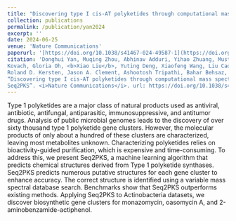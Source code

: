 ```yaml
---
title: "Discovering type I cis-AT polyketides through computational mass spectrometry and genome mining with Seq2PKS"
collection: publications
permalink: /publication/yan2024
excerpt: ''
date: 2024-06-25
venue: 'Nature Communications'
paperurl: '[https://doi.org/10.1038/s41467-024-49587-1](https://doi.org/10.1038/s41467-024-49587-1)'
citation: 'Donghui Yan, Muqing Zhou, Abhinav Adduri, Yihao Zhuang, Mustafa Guler, Sitong Liu, Hyonyoung Shin, Torin
Kovach, Gloria Oh, <b>Xiao Liu</b>, Yuting Deng, Xiaofeng Wang, Liu Cao, David H. Sherman, Pamela J. Schultz,
Roland D. Kersten, Jason A. Clement, Ashootosh Tripathi, Bahar Behsaz, and Hosein Mohimani (2024).
“Discovering type I cis-AT polyketides through computational mass spectrometry and genome mining with
Seq2PKS”. <i>Nature Communications</i>. url: https://doi.org/10.1038/s41467-024-49587-1'
---
```


Type 1 polyketides are a major class of natural products used as antiviral, antibiotic, antifungal, antiparasitic, immunosuppressive, and antitumor drugs. Analysis of public microbial genomes leads to the discovery of over sixty thousand type 1 polyketide gene clusters. However, the molecular products of only about a hundred of these clusters are characterized, leaving most metabolites unknown. Characterizing polyketides relies on bioactivity-guided purification, which is expensive and time-consuming. To address this, we present Seq2PKS, a machine learning algorithm that predicts chemical structures derived from Type 1 polyketide synthases. Seq2PKS predicts numerous putative structures for each gene cluster to enhance accuracy. The correct structure is identified using a variable mass spectral database search. Benchmarks show that Seq2PKS outperforms existing methods. Applying Seq2PKS to Actinobacteria datasets, we discover biosynthetic gene clusters for monazomycin, oasomycin A, and 2-aminobenzamide-actiphenol.
